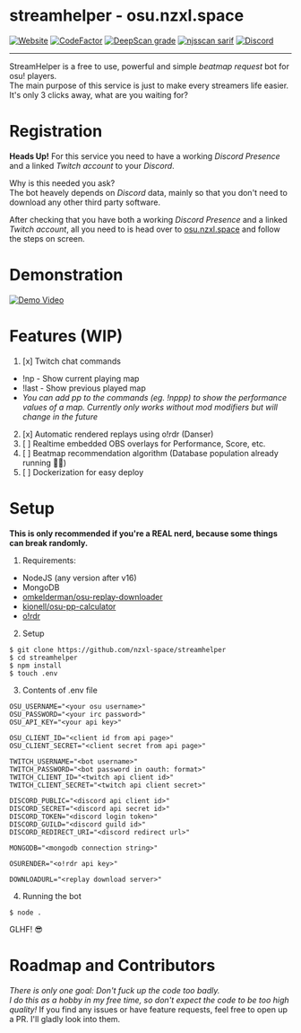 # streamhelper - osu.nzxl.space
[![Website](https://img.shields.io/website-up-down-green-red/https/osu.nzxl.space.svg)](https://osu.nzxl.space)
[![CodeFactor](https://www.codefactor.io/repository/github/nzxl-space/streamhelper/badge)](https://www.codefactor.io/repository/github/nzxl-space/streamhelper)
[![DeepScan grade](https://deepscan.io/api/teams/19243/projects/22590/branches/669935/badge/grade.svg)](https://deepscan.io/dashboard#view=project&tid=19243&pid=22590&bid=669935)
[![njsscan sarif](https://github.com/nzxl-space/streamhelper/actions/workflows/njsscan.yml/badge.svg?branch=main)](https://github.com/nzxl-space/streamhelper/actions/workflows/njsscan.yml)
[![Discord](https://discord.com/api/guilds/1024630490336075827/widget.png)](https://osu.nzxl.space)
___
StreamHelper is a free to use, powerful and simple *beatmap request* bot for osu! players.  
The main purpose of this service is just to make every streamers life easier. It's only 3 clicks away, what are you waiting for?


# Registration
**Heads Up!** For this service you need to have a working *Discord Presence* and a linked *Twitch account* to your *Discord*.  

Why is this needed you ask?  
The bot heavely depends on *Discord* data, mainly so that you don't need to download any other third party software.  

After checking that you have both a working *Discord Presence* and a linked *Twitch account*, all you need to is head over to [osu.nzxl.space](https://osu.nzxl.space) and follow the steps on screen.

# Demonstration
[![Demo Video](https://yt-embed.herokuapp.com/embed?v=GACcNVDrZ7U)](https://www.youtube.com/watch?v=GACcNVDrZ7U)

# Features (WIP)
1. [x] Twitch chat commands
- !np - Show current playing map
- !last - Show previous played map
- *You can add pp to the commands (eg. !nppp) to show the performance values of a map. Currently only works without mod modifiers but will change in the future*
2. [x] Automatic rendered replays using o!rdr (Danser)
3. [ ] Realtime embedded OBS overlays for Performance, Score, etc.
4. [ ] Beatmap recommendation algorithm (Database population already running 🏃‍♂️)
5. [ ] Dockerization for easy deploy

# Setup
**This is only recommended if you're a REAL nerd, because some things can break randomly.**

1. Requirements:
- NodeJS (any version after v16)
- MongoDB
- [omkelderman/osu-replay-downloader](https://github.com/omkelderman/osu-replay-downloader)
- [kionell/osu-pp-calculator](https://github.com/kionell/osu-pp-calculator)
- [o!rdr](https://ordr.issou.best)

2. Setup
```
$ git clone https://github.com/nzxl-space/streamhelper
$ cd streamhelper
$ npm install
$ touch .env
```

3. Contents of .env file
```
OSU_USERNAME="<your osu username>"
OSU_PASSWORD="<your irc password>"
OSU_API_KEY="<your api key>"

OSU_CLIENT_ID="<client id from api page>"
OSU_CLIENT_SECRET="<client secret from api page>"

TWITCH_USERNAME="<bot username>"
TWITCH_PASSWORD="<bot password in oauth: format>"
TWITCH_CLIENT_ID="<twitch api client id>"
TWITCH_CLIENT_SECRET="<twitch api client secret>"

DISCORD_PUBLIC="<discord api client id>"
DISCORD_SECRET="<discord api secret id>"
DISCORD_TOKEN="<discord login token>"
DISCORD_GUILD="<discord guild id>"
DISCORD_REDIRECT_URI="<discord redirect url>"

MONGODB="<mongodb connection string>"

OSURENDER="<o!rdr api key>"

DOWNLOADURL="<replay download server>"
```

4. Running the bot
```
$ node .
```

GLHF! 😎

# Roadmap and Contributors
*There is only one goal: Don't fuck up the code too badly.  
I do this as a hobby in my free time, so don't expect the code to be too high quality!*
If you find any issues or have feature requests, feel free to open up a PR. I'll gladly look into them.